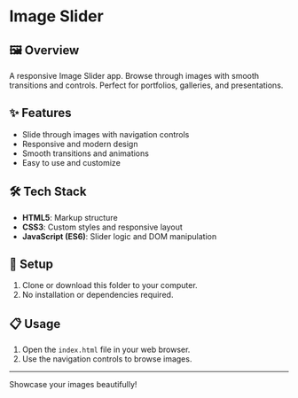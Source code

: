 # Image Slider

## 🖼️ Overview

A responsive Image Slider app. Browse through images with smooth transitions and controls. Perfect for portfolios, galleries, and presentations.

## ✨ Features

- Slide through images with navigation controls
- Responsive and modern design
- Smooth transitions and animations
- Easy to use and customize

## 🛠️ Tech Stack

- **HTML5**: Markup structure
- **CSS3**: Custom styles and responsive layout
- **JavaScript (ES6)**: Slider logic and DOM manipulation

## 🚀 Setup

1. Clone or download this folder to your computer.
2. No installation or dependencies required.

## 📋 Usage

1. Open the `index.html` file in your web browser.
2. Use the navigation controls to browse images.

---

Showcase your images beautifully!
